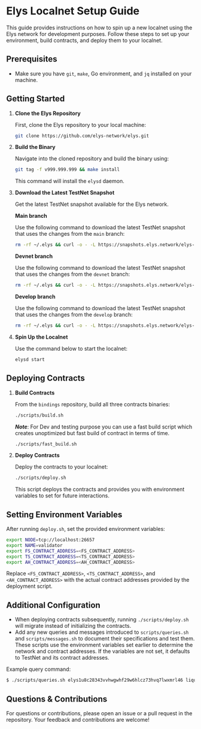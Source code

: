 # Elys Localnet Setup Guide

This guide provides instructions on how to spin up a new localnet using the Elys network for development purposes. Follow these steps to set up your environment, build contracts, and deploy them to your localnet.

## Prerequisites

- Make sure you have `git`, `make`, Go environment, and `jq` installed on your machine.

## Getting Started

1. **Clone the Elys Repository**

   First, clone the Elys repository to your local machine:

   ```bash
   git clone https://github.com/elys-network/elys.git
   ```

2. **Build the Binary**

   Navigate into the cloned repository and build the binary using:

   ```bash
   git tag -f v999.999.999 && make install
   ```

   This command will install the `elysd` daemon.

3. **Download the Latest TestNet Snapshot**

   Get the latest TestNet snapshot available for the Elys network.

   **Main branch**

   Use the following command to download the latest TestNet snapshot that uses the changes from the `main` branch:

   ```bash
   rm -rf ~/.elys && curl -o - -L https://snapshots.elys.network/elys-snapshot-main.tar.lz4 | lz4 -c -d - | tar -x -C ~/
   ```

   **Devnet branch**

   Use the following command to download the latest TestNet snapshot that uses the changes from the `devnet` branch:

   ```bash
   rm -rf ~/.elys && curl -o - -L https://snapshots.elys.network/elys-snapshot-devnet.tar.lz4 | lz4 -c -d - | tar -x -C ~/
   ```

   **Develop branch**

   Use the following command to download the latest TestNet snapshot that uses the changes from the `develop` branch:

   ```bash
   rm -rf ~/.elys && curl -o - -L https://snapshots.elys.network/elys-snapshot-develop.tar.lz4 | lz4 -c -d - | tar -x -C ~/
   ```

4. **Spin Up the Localnet**

   Use the command below to start the localnet:

   ```bash
   elysd start
   ```

## Deploying Contracts

1. **Build Contracts**

   From the `bindings` repository, build all three contracts binaries:

   ```bash
   ./scripts/build.sh
   ```

   **_Note_**: For Dev and testing purpose you can use a fast build script which creates unoptimized but fast build of contract in terms of time.

   ```bash
   ./scripts/fast_build.sh
   ```

2. **Deploy Contracts**

   Deploy the contracts to your localnet:

   ```bash
   ./scripts/deploy.sh
   ```

   This script deploys the contracts and provides you with environment variables to set for future interactions.

## Setting Environment Variables

After running `deploy.sh`, set the provided environment variables:

```bash
export NODE=tcp://localhost:26657
export NAME=validator
export FS_CONTRACT_ADDRESS=<FS_CONTRACT_ADDRESS>
export TS_CONTRACT_ADDRESS=<TS_CONTRACT_ADDRESS>
export AH_CONTRACT_ADDRESS=<AH_CONTRACT_ADDRESS>
```

Replace `<FS_CONTRACT_ADDRESS>`, `<TS_CONTRACT_ADDRESS>`, and `<AH_CONTRACT_ADDRESS>` with the actual contract addresses provided by the deployment script.

## Additional Configuration

- When deploying contracts subsequently, running `./scripts/deploy.sh` will migrate instead of initializing the contracts.
- Add any new queries and messages introduced to `scripts/queries.sh` and `scripts/messages.sh` to document their specifications and test them. These scripts use the environment variables set earlier to determine the network and contract addresses. If the variables are not set, it defaults to TestNet and its contract addresses.

Example query command:

```bash
$ ./scripts/queries.sh elys1u8c28343vvhwgwhf29w6hlcz73hvq7lwxmrl46 liquid_assets
```

## Questions & Contributions

For questions or contributions, please open an issue or a pull request in the repository. Your feedback and contributions are welcome!
